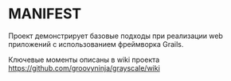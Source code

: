 # MANIFEST

Проект демонстрирует базовые подходы при реализации web приложений с использованием фреймворка Grails.

Ключевые моменты описаны в wiki проекта https://github.com/groovyninja/grayscale/wiki
